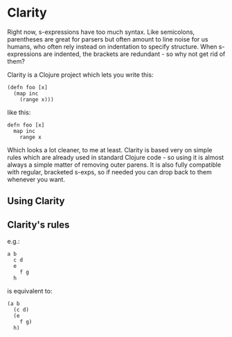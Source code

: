 # Clarity

Right now, s-expressions have too much syntax. Like semicolons, parentheses are great for parsers but often amount to line noise for us humans, who often rely instead on indentation to specify structure. When s-expressions are indented, the brackets are redundant - so why not get rid of them?

Clarity is a Clojure project which lets you write this:

    (defn foo [x]
      (map inc
        (range x)))

like this:

    defn foo [x]
      map inc
        range x

Which looks a lot cleaner, to me at least. Clarity is based very on simple rules which are already used in standard Clojure code - so using it is almost always a simple matter of removing outer parens. It is also fully compatible with regular, bracketed s-exps, so if needed you can drop back to them whenever you want.

## Using Clarity

## Clarity's rules

e.g.:

    a b
      c d
      e
        f g
      h

is equivalent to:

    (a b
      (c d)
      (e
        f g)
      h)
